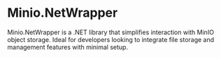 # Minio.NetWrapper
Minio.NetWrapper is a  .NET library that simplifies interaction with MinIO object storage. Ideal for developers looking to integrate file storage and management features with minimal setup.
